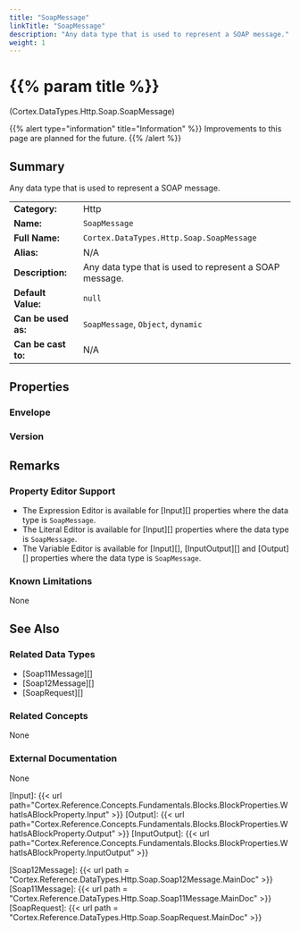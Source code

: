 ```yaml
---
title: "SoapMessage"
linkTitle: "SoapMessage"
description: "Any data type that is used to represent a SOAP message."
weight: 1
---
```


# {{% param title %}}

<p class="namespace">(Cortex.DataTypes.Http.Soap.SoapMessage)</p>

{{% alert type="information" title="Information" %}} Improvements to this page are planned for the future. {{% /alert %}}

## Summary

Any data type that is used to represent a SOAP message.

| | |
|-|-|
| **Category:**          | Http                                                      |
| **Name:**              | `SoapMessage`                                         |
| **Full Name:**         | `Cortex.DataTypes.Http.Soap.SoapMessage`     |
| **Alias:**             | N/A                                                      |
| **Description:**       | Any data type that is used to represent a SOAP message. |
| **Default Value:**     | `null`                                                     |
| **Can be used as:**    | `SoapMessage`, `Object`, `dynamic`              |
| **Can be cast to:**    | N/A                                                      |

## Properties

### Envelope

### Version

## Remarks

### Property Editor Support

- The Expression Editor is available for [Input][] properties where the data type is `SoapMessage`.
- The Literal Editor is available for [Input][] properties where the data type is `SoapMessage`.
- The Variable Editor is available for [Input][], [InputOutput][] and [Output][] properties where the data type is `SoapMessage`.

### Known Limitations

None

## See Also

### Related Data Types

- [Soap11Message][]
- [Soap12Message][]
- [SoapRequest][]

### Related Concepts

None

### External Documentation

None

[Input]: {{< url path="Cortex.Reference.Concepts.Fundamentals.Blocks.BlockProperties.WhatIsABlockProperty.Input" >}}
[Output]: {{< url path="Cortex.Reference.Concepts.Fundamentals.Blocks.BlockProperties.WhatIsABlockProperty.Output" >}}
[InputOutput]: {{< url path="Cortex.Reference.Concepts.Fundamentals.Blocks.BlockProperties.WhatIsABlockProperty.InputOutput" >}}

[Soap12Message]: {{< url path = "Cortex.Reference.DataTypes.Http.Soap.Soap12Message.MainDoc" >}}
[Soap11Message]: {{< url path = "Cortex.Reference.DataTypes.Http.Soap.Soap11Message.MainDoc" >}}
[SoapRequest]: {{< url path = "Cortex.Reference.DataTypes.Http.Soap.SoapRequest.MainDoc" >}}